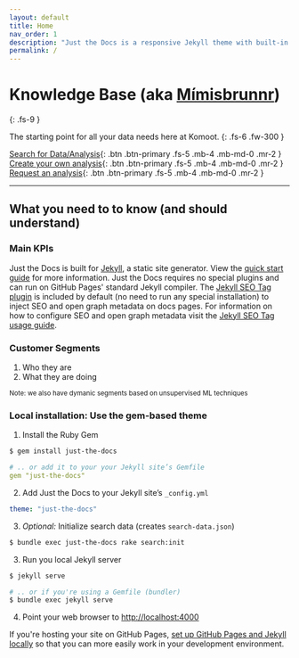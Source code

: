 ```yaml
---
layout: default
title: Home
nav_order: 1
description: "Just the Docs is a responsive Jekyll theme with built-in search that is easily customizable and hosted on GitHub Pages."
permalink: /
---
```


# Knowledge Base (aka [Mímisbrunnr](https://en.wikipedia.org/wiki/M%C3%ADmisbrunnr))
{: .fs-9 }

The starting point for all your data needs here at Komoot.
{: .fs-6 .fw-300 }

[Search for Data/Analysis](#search){: .btn .btn-primary .fs-5 .mb-4 .mb-md-0 .mr-2 } 
[Create your own analysis](#toolkit){: .btn .btn-primary .fs-5 .mb-4 .mb-md-0 .mr-2 } 
[Request an analysis](#requests){: .btn .btn-primary .fs-5 .mb-4 .mb-md-0 .mr-2 } 

---

## What you need to to know (and should understand)

### Main KPIs

Just the Docs is built for [Jekyll](https://jekyllrb.com), a static site generator. View the [quick start guide](https://jekyllrb.com/docs/) for more information. Just the Docs requires no special plugins and can run on GitHub Pages' standard Jekyll compiler. The [Jekyll SEO Tag plugin](https://github.com/jekyll/jekyll-seo-tag) is included by default (no need to run any special installation) to inject SEO and open graph metadata on docs pages. For information on how to configure SEO and open graph metadata visit the [Jekyll SEO Tag usage guide](https://jekyll.github.io/jekyll-seo-tag/usage/).

### Customer Segments

1. Who they are
2. What they are doing

<small> Note: we also have dymanic segments based on unsupervised ML techniques</small>

### Local installation: Use the gem-based theme

1. Install the Ruby Gem
```bash
$ gem install just-the-docs
```
```yaml
# .. or add it to your your Jekyll site’s Gemfile
gem "just-the-docs"
```
2. Add Just the Docs to your Jekyll site’s `_config.yml`
```yaml
theme: "just-the-docs"
```
3. _Optional:_ Initialize search data (creates `search-data.json`)
```bash
$ bundle exec just-the-docs rake search:init
```
3. Run you local Jekyll server
```bash
$ jekyll serve
```
```bash
# .. or if you're using a Gemfile (bundler)
$ bundle exec jekyll serve
```
4. Point your web browser to [http://localhost:4000](http://localhost:4000)

If you're hosting your site on GitHub Pages, [set up GitHub Pages and Jekyll locally](https://help.github.com/en/articles/setting-up-your-github-pages-site-locally-with-jekyll) so that you can more easily work in your development environment.

